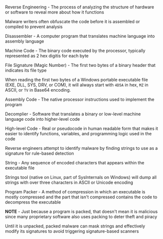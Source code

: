 Reverse Engineering - The process of analyzing the structure of hardware or software to reveal more about how it functions

Malware writers often obfuscate the code before it is assembled or compiled to prevent analysis

Disassembler - A computer program that translates machine language into assembly language

Machine Code - The binary code executed by the processor, typically represented as 2 hex digitis for each byte

File Signature (Magic Number) - The first two bytes of a binary header that indicates its file type

When reading the first two bytes of a Windows portable executable file (EXE, DLL, SYS, DRV, or COM), it will always start with `4D5A` in hex, `MZ` in ASCII, or `TV` in Base64 encoding.

Assembly Code - The native processor instructions used to implement the program

Decomplier - Software that translates a binary or low-level machine language code into higher-level code

High-level Code - Real or pseudocode in human readable form that makes it easier to identify functions, variables, and programming logic used in the code

Reverse engineers attempt to identify malware by finding strings to use as a signature for rule-based detection

String - Any sequence of encoded characters that appears within the executable file

Strings tool (native on Linux, part of SysInternals on Windows) will dump all strings with over three characters in ASCII or Unicode encoding

Program Packer - A method of compression in which an executable is mostly compressed and the part that isn't compressed contains the code to decompress the executable

**NOTE** - Just because a program is packed, that doesn't mean it is malicious since many proprietary software also uses packing to deter theft and piracy

Until it is unpacked, packed malware can mask strings and effectively modify its signatures to avoid triggering signature-based scanners

